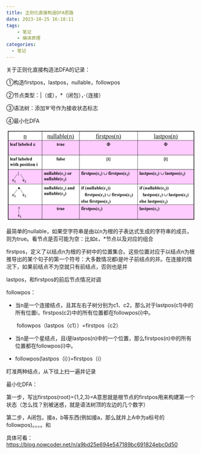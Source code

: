 ```yaml
---
title: 正则化直接构造DFA思路
date: 2023-10-25 16:18:11
tags:
	- 笔记
	- 编译原理
categories:
  - 笔记
---
```




关于正则化直接构造法DFA的记录：

①构造firstpos，lastpos，nullable，followpos

②节点类型：|（或），*（闭包），·（连接）

③语法树：添加’#‘号作为接收状态标志

④最小化DFA



![图](正则化直接构造DFA思路/image-20231018232957777.png)

最简单的nullable，如果空字符串是由以n为根的子表达式生成的字符串的成员，则为true。看节点是否可能为空：比如ɛ，*节点以及对应的组合

firstpos，定义了以结点n为根的子树中的位置集合。这些位置对应于以结点n为根推导出的某个句子的第一个符号：大多数情况都i是叶子前结点的并。在连接的情况下，如果前结点不为空就只有前结点，否则也是并

lastpos，和firstpos的前后节点情况对调

followpos：

- 当n是一个连接结点，且其左右子树分别为c1、c2，那么对于lastpos(c1)中的所有位置i，firstpos(c2)中的所有位置都在followpos(i)中。  

  ​	followpos（lastpos（c1））=firstpos（c2）

- 当n是一个星结点，且i是lastpos(n)中的一个位置，那么firstpos(n)中的所有位置都在followpos(i)中。

- followpos(lastpos（i）)=firstpos（i）

盯准两种结点，从下往上扫一遍并记录



最小化DFA：

第一步，写出firstpos(root)={1,2,3}=A意思就是根节点的firstpos用来构建第一个状态（怎么找？别被迷惑，就是语法树顶的左边的几个数字）

第二步，A闭包，接a，b等东西(例如接a，那么就并上A中为a标号的followpos)。。。。和

具体可看：https://blog.nowcoder.net/n/a9bd25e694e547189bc691824ebc0d50